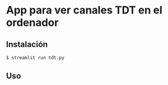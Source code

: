 # App para ver canales TDT en el ordenador

## Instalación

```bash
$ streamlit run tdt.py
```

## Uso